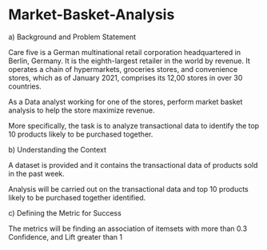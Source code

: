# Market-Basket-Analysis

a) Background and Problem Statement

Care five is a German multinational retail corporation headquartered in Berlin, Germany. It is the eighth-largest retailer in the world by revenue. It operates a chain of hypermarkets, groceries stores, and convenience stores, which as of January 2021, comprises its 12,00 stores in over 30 countries.

As a Data analyst working for one of the stores, perform market basket analysis to help the store maximize revenue.

More specifically, the task is to analyze transactional data to identify the top 10 products likely to be purchased together.

b) Understanding the Context

A dataset is provided and it contains the transactional data of products sold in the past week.

Analysis will be carried out on the transactional data and top 10 products likely to be purchased together identified.

c) Defining the Metric for Success

The metrics will be finding an association of itemsets with more than 0.3 Confidence, and Lift greater than 1
